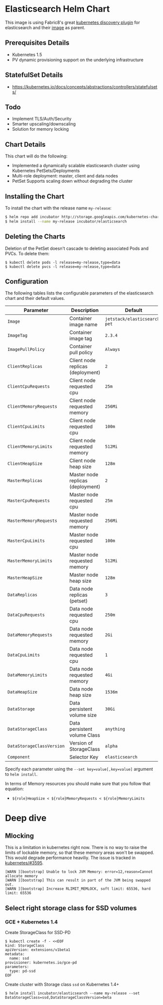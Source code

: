 # Elasticsearch Helm Chart

This image is using Fabric8's great [kubernetes discovery
plugin](https://github.com/fabric8io/elasticsearch-cloud-kubernetes) for
elasticsearch and their
[image](https://hub.docker.com/r/fabric8/elasticsearch-k8s/) as parent.

## Prerequisites Details

* Kubernetes 1.5
* PV dynamic provisioning support on the underlying infrastructure

## StatefulSet Details
* https://kubernetes.io/docs/concepts/abstractions/controllers/statefulsets/

## Todo

* Implement TLS/Auth/Security
* Smarter upscaling/downscaling
* Solution for memory locking

## Chart Details
This chart will do the following:

* Implemented a dynamically scalable elasticsearch cluster using Kubernetes PetSets/Deployments
* Multi-role deployment: master, client and data nodes
* PetSet Supports scaling down without degrading the cluster 

## Installing the Chart

To install the chart with the release name `my-release`:

```bash
$ helm repo add incubator http://storage.googleapis.com/kubernetes-charts-incubator
$ helm install --name my-release incubator/elasticsearch
```

## Deleting the Charts

Deletion of the PetSet doesn't cascade to deleting associated Pods and PVCs. To delete them:

```
$ kubectl delete pods -l release=my-release,type=data
$ kubectl delete pvcs -l release=my-release,type=data
```

## Configuration

The following tables lists the configurable parameters of the elasticsearch chart and their default values.

|         Parameter         |           Description             |                         Default                          |
|---------------------------|-----------------------------------|----------------------------------------------------------|
| `Image`                   | Container image name              | `jetstack/elasticsearch-pet`                             |
| `ImageTag`                | Container image tag               | `2.3.4`                                                  |
| `ImagePullPolicy`         | Container pull policy             | `Always`                                                 |
| `ClientReplicas`          | Client node replicas (deployment) | `2`                                                      |
| `ClientCpuRequests`       | Client node requested cpu         | `25m`                                                    |
| `ClientMemoryRequests`    | Client node requested memory      | `256Mi`                                                  |
| `ClientCpuLimits`         | Client node requested cpu         | `100m`                                                   |
| `ClientMemoryLimits`      | Client node requested memory      | `512Mi`                                                  |
| `ClientHeapSize`          | Client node heap size             | `128m`                                                   |
| `MasterReplicas`          | Master node replicas (deployment) | `2`                                                      |
| `MasterCpuRequests`       | Master node requested cpu         | `25m`                                                    |
| `MasterMemoryRequests`    | Master node requested memory      | `256Mi`                                                  |
| `MasterCpuLimits`         | Master node requested cpu         | `100m`                                                   |
| `MasterMemoryLimits`      | Master node requested memory      | `512Mi`                                                  |
| `MasterHeapSize`          | Master node heap size             | `128m`                                                   |
| `DataReplicas`            | Data node replicas (petset)       | `3`                                                      |
| `DataCpuRequests`         | Data node requested cpu           | `250m`                                                   |
| `DataMemoryRequests`      | Data node requested memory        | `2Gi`                                                    |
| `DataCpuLimits`           | Data node requested cpu           | `1`                                                      |
| `DataMemoryLimits`        | Data node requested memory        | `4Gi`                                                    |
| `DataHeapSize`            | Data node heap size               | `1536m`                                                  |
| `DataStorage`             | Data persistent volume size       | `30Gi`                                                   |
| `DataStorageClass`        | Data persistent volume Class      | `anything`                                               |
| `DataStorageClassVersion` | Version of StorageClass           | `alpha`                                                  |
| `Component`               | Selector Key                      | `elasticsearch`                                          |

Specify each parameter using the `--set key=value[,key=value]` argument to `helm install`.

In terms of Memory resources you should make sure that you follow that equation:

- `${role}HeapSize < ${role}MemoryRequests < ${role}MemoryLimits`

# Deep dive

## Mlocking

This is a limitation in kubernetes right now. There is no way to raise the
limits of lockable memory, so that these memory areas won't be swapped. This
would degrade performance heaviliy. The issue is tracked in
[kubernetes/#3595](https://github.com/kubernetes/kubernetes/issues/3595).

```
[WARN ][bootstrap] Unable to lock JVM Memory: error=12,reason=Cannot allocate memory
[WARN ][bootstrap] This can result in part of the JVM being swapped out.
[WARN ][bootstrap] Increase RLIMIT_MEMLOCK, soft limit: 65536, hard limit: 65536
```

## Select right storage class for SSD volumes

### GCE + Kubernetes 1.4

Create StorageClass for SSD-PD

```
$ kubectl create -f - <<EOF
kind: StorageClass
apiVersion: extensions/v1beta1
metadata:
  name: ssd
provisioner: kubernetes.io/gce-pd
parameters:
  type: pd-ssd
EOF
```
Create cluster with Storage class `ssd` on Kubernetes 1.4+

```
$ helm install incubator/elasticsearch --name my-release --set DataStorageClass=ssd,DataStorageClassVersion=beta

```
